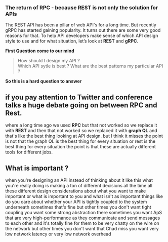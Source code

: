 ### The return of RPC -  because REST is not only the solution for APIs

The REST API has been a pillar of web API's for a long time. But recently gRPC has started gaining popularity. It turns out there are some very good reasons for that. To help API developers make sense of which API design style to use and for what situation, let’s look at **REST** and **gRPC**.

**First Question come to our mind**

> How should I design my API ?  
> Which API sytle is best ? 
> What are the best patterns my particular API ?

**So this is a hard question to answer**

## if you pay attention to Twitter and conference talks a huge debate going on between RPC and Rest.

where a long time ago we used **RPC** but that not worked so we replace it with **REST** and then that not worked so we replaced it with **graph QL** and that's like the best thing  looking at API design. but I think it misses the point is not that the graph QL is the best thing for every situation or rest is the best thing for every situation the point is that these are actually different tools for different jobs.

## What is important ?

when you're designing an API instead of thinking about it like this what you're really doing is making a ton of different decisions all the time all these different design considerations about what you want to make important or what is important to you and what isn't as important things like do you care about whether your API is tightly coupled to the system underneath sometimes that's fine but other times you don't want tight coupling you want some strong abstraction there sometimes you want ApS that are very high-performance as they communicate and send messages to each other and it's totally fine for them to be very chatty on the wire on the network but other times you don't want that Chad miss you want very low network latency or very low network overhead
<!--stackedit_data:
eyJoaXN0b3J5IjpbMTA1NjkwMjE5LC02NTQyMTE2MTAsNjQ1MT
E5ODgzLC04NTk1NDQ0MTksOTY1NjM3NDczLC0xMzgyMTE1MzQx
LDMwODczMDUzOSwtMTM0MjIzMjE4LC0yMTA2OTg0NjI1LC0zMz
I0NTUzNjNdfQ==
-->
